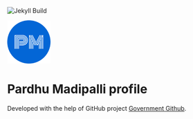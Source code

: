 ![Jekyll Build](https://github.com/PardhuMadipalli/pardhumadipalli.github.io/actions/workflows/jekyll.yml/badge.svg)

<img src="assets/img/android-chrome-192x192.png" alt="PardhuMadipalli Logo" width="100"/>

# Pardhu Madipalli profile

Developed with the help of GitHub project [Government Github](https://government.github.com/).